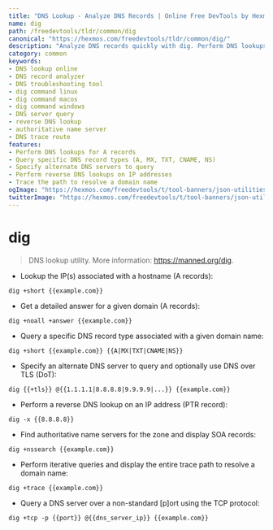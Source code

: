 ```yaml
---
title: "DNS Lookup - Analyze DNS Records | Online Free DevTools by Hexmos"
name: dig
path: /freedevtools/tldr/common/dig
canonical: "https://hexmos.com/freedevtools/tldr/common/dig/"
description: "Analyze DNS records quickly with dig. Perform DNS lookups, query specific record types, and troubleshoot network issues. Free online tool, no registration required."
category: common
keywords:
- DNS lookup online
- DNS record analyzer
- DNS troubleshooting tool
- dig command linux
- dig command macos
- dig command windows
- DNS server query
- reverse DNS lookup
- authoritative name server
- DNS trace route
features:
- Perform DNS lookups for A records
- Query specific DNS record types (A, MX, TXT, CNAME, NS)
- Specify alternate DNS servers to query
- Perform reverse DNS lookups on IP addresses
- Trace the path to resolve a domain name
ogImage: "https://hexmos.com/freedevtools/t/tool-banners/json-utilities-banner.png"
twitterImage: "https://hexmos.com/freedevtools/t/tool-banners/json-utilities-banner.png"
---
```


# dig

> DNS lookup utility.
> More information: <https://manned.org/dig>.

- Lookup the IP(s) associated with a hostname (A records):

`dig +short {{example.com}}`

- Get a detailed answer for a given domain (A records):

`dig +noall +answer {{example.com}}`

- Query a specific DNS record type associated with a given domain name:

`dig +short {{example.com}} {{A|MX|TXT|CNAME|NS}}`

- Specify an alternate DNS server to query and optionally use DNS over TLS (DoT):

`dig {{+tls}} @{{1.1.1.1|8.8.8.8|9.9.9.9|...}} {{example.com}}`

- Perform a reverse DNS lookup on an IP address (PTR record):

`dig -x {{8.8.8.8}}`

- Find authoritative name servers for the zone and display SOA records:

`dig +nssearch {{example.com}}`

- Perform iterative queries and display the entire trace path to resolve a domain name:

`dig +trace {{example.com}}`

- Query a DNS server over a non-standard [p]ort using the TCP protocol:

`dig +tcp -p {{port}} @{{dns_server_ip}} {{example.com}}`
